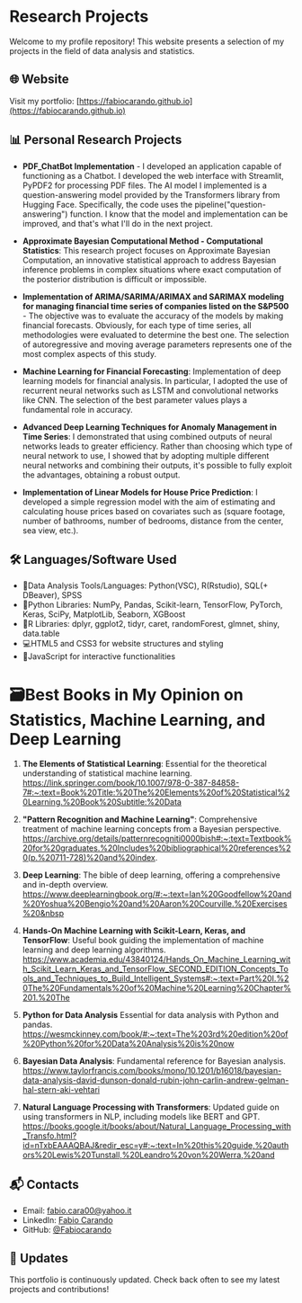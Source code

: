 # Research Projects

Welcome to my profile repository! This website presents a selection of my projects in the field of data analysis and statistics.

## 🌐 Website

Visit my portfolio: [https://fabiocarando.github.io](https://fabiocarando.github.io)

## 📊 Personal Research Projects

- **PDF_ChatBot Implementation** - I developed an application capable of functioning as a Chatbot. I developed the web interface with Streamlit, PyPDF2 for processing PDF files. The AI model I implemented is a question-answering model provided by the Transformers library from Hugging Face. Specifically, the code uses the pipeline("question-answering") function. I know that the model and implementation can be improved, and that's what I'll do in the next project.
- **Approximate Bayesian Computational Method - Computational Statistics**: This research project focuses on Approximate Bayesian Computation, an innovative statistical approach to address Bayesian inference problems in complex situations where exact computation of the posterior distribution is difficult or impossible.


- **Implementation of ARIMA/SARIMA/ARIMAX and SARIMAX modeling for managing financial time series of companies listed on the S&P500** - The objective was to evaluate the accuracy of the models by making financial forecasts. Obviously, for each type of time series, all methodologies were evaluated to determine the best one. The selection of autoregressive and moving average parameters represents one of the most complex aspects of this study.
- **Machine Learning for Financial Forecasting**: Implementation of deep learning models for financial analysis. In particular, I adopted the use of recurrent neural networks such as LSTM and convolutional networks like CNN. The selection of the best parameter values plays a fundamental role in accuracy.
- **Advanced Deep Learning Techniques for Anomaly Management in Time Series**: I demonstrated that using combined outputs of neural networks leads to greater efficiency. Rather than choosing which type of neural network to use, I showed that by adopting multiple different neural networks and combining their outputs, it's possible to fully exploit the advantages, obtaining a robust output.
- **Implementation of Linear Models for House Price Prediction**: I developed a simple regression model with the aim of estimating and calculating house prices based on covariates such as (square footage, number of bathrooms, number of bedrooms, distance from the center, sea view, etc.).

## 🛠 Languages/Software Used

- 🐍Data Analysis Tools/Languages: Python(VSC), R(Rstudio), SQL(+ DBeaver), SPSS
- 🧠Python Libraries: NumPy, Pandas, Scikit-learn, TensorFlow, PyTorch, Keras, SciPy, MatplotLib, Seaborn, XGBoost
- 📝R Libraries: dplyr, ggplot2, tidyr, caret, randomForest, glmnet, shiny, data.table
- 💻HTML5 and CSS3 for website structures and styling
- 📝JavaScript for interactive functionalities

# 🗃️Best Books in My Opinion on Statistics, Machine Learning, and Deep Learning

1. **The Elements of Statistical Learning**: Essential for the theoretical understanding of statistical machine learning.
https://link.springer.com/book/10.1007/978-0-387-84858-7#:~:text=Book%20Title:%20The%20Elements%20of%20Statistical%20Learning.%20Book%20Subtitle:%20Data

2. **"Pattern Recognition and Machine Learning"**: Comprehensive treatment of machine learning concepts from a Bayesian perspective.
https://archive.org/details/patternrecogniti0000bish#:~:text=Textbook%20for%20graduates.%20Includes%20bibliographical%20references%20(p.%20711-728)%20and%20index.

3. **Deep Learning**: The bible of deep learning, offering a comprehensive and in-depth overview.
https://www.deeplearningbook.org/#:~:text=Ian%20Goodfellow%20and%20Yoshua%20Bengio%20and%20Aaron%20Courville.%20Exercises%20&nbsp

4. **Hands-On Machine Learning with Scikit-Learn, Keras, and TensorFlow**: Useful book guiding the implementation of machine learning and deep learning algorithms.
https://www.academia.edu/43840124/Hands_On_Machine_Learning_with_Scikit_Learn_Keras_and_TensorFlow_SECOND_EDITION_Concepts_Tools_and_Techniques_to_Build_Intelligent_Systems#:~:text=Part%20I.%20The%20Fundamentals%20of%20Machine%20Learning%20Chapter%201.%20The

5. **Python for Data Analysis** Essential for data analysis with Python and pandas.
https://wesmckinney.com/book/#:~:text=The%203rd%20edition%20of%20Python%20for%20Data%20Analysis%20is%20now

6. **Bayesian Data Analysis**: Fundamental reference for Bayesian analysis.
https://www.taylorfrancis.com/books/mono/10.1201/b16018/bayesian-data-analysis-david-dunson-donald-rubin-john-carlin-andrew-gelman-hal-stern-aki-vehtari

7. **Natural Language Processing with Transformers**: Updated guide on using transformers in NLP, including models like BERT and GPT.
https://books.google.it/books/about/Natural_Language_Processing_with_Transfo.html?id=nTxbEAAAQBAJ&redir_esc=y#:~:text=In%20this%20guide,%20authors%20Lewis%20Tunstall,%20Leandro%20von%20Werra,%20and

## 📬 Contacts

- Email: fabio.cara00@yahoo.it
- LinkedIn: [Fabio Carando](https://www.linkedin.com/in/fabio-carando-67135a202/)
- GitHub: [@Fabiocarando](https://github.com/fabiocarando)

## 🔄 Updates

This portfolio is continuously updated. Check back often to see my latest projects and contributions!
